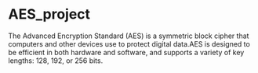 # AES_project
 The Advanced Encryption Standard (AES) is a symmetric block cipher that computers and other devices use to protect digital data.AES is designed to be efficient in both hardware and software, and supports a variety of key lengths: 128, 192, or 256 bits. 
